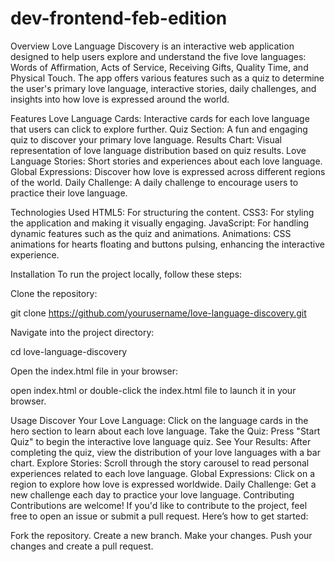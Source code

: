 # dev-frontend-feb-edition
Overview
Love Language Discovery is an interactive web application designed to help users explore and understand the five love languages: Words of Affirmation, Acts of Service, Receiving Gifts, Quality Time, and Physical Touch. The app offers various features such as a quiz to determine the user's primary love language, interactive stories, daily challenges, and insights into how love is expressed around the world.

Features
Love Language Cards: Interactive cards for each love language that users can click to explore further.
Quiz Section: A fun and engaging quiz to discover your primary love language.
Results Chart: Visual representation of love language distribution based on quiz results.
Love Language Stories: Short stories and experiences about each love language.
Global Expressions: Discover how love is expressed across different regions of the world.
Daily Challenge: A daily challenge to encourage users to practice their love language.

Technologies Used
HTML5: For structuring the content.
CSS3: For styling the application and making it visually engaging.
JavaScript: For handling dynamic features such as the quiz and animations.
Animations: CSS animations for hearts floating and buttons pulsing, enhancing the interactive experience.

Installation
To run the project locally, follow these steps:

Clone the repository:


git clone https://github.com/yourusername/love-language-discovery.git

Navigate into the project directory:

cd love-language-discovery

Open the index.html file in your browser:

open index.html
or double-click the index.html file to launch it in your browser.

Usage
Discover Your Love Language: Click on the language cards in the hero section to learn about each love language.
Take the Quiz: Press "Start Quiz" to begin the interactive love language quiz.
See Your Results: After completing the quiz, view the distribution of your love languages with a bar chart.
Explore Stories: Scroll through the story carousel to read personal experiences related to each love language.
Global Expressions: Click on a region to explore how love is expressed worldwide.
Daily Challenge: Get a new challenge each day to practice your love language.
Contributing
Contributions are welcome! If you'd like to contribute to the project, feel free to open an issue or submit a pull request. Here’s how to get started:

Fork the repository.
Create a new branch.
Make your changes.
Push your changes and create a pull request.
